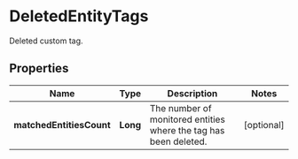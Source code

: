 

# DeletedEntityTags

Deleted custom tag.

## Properties

| Name | Type | Description | Notes |
|------------ | ------------- | ------------- | -------------|
|**matchedEntitiesCount** | **Long** | The number of monitored entities where the tag has been deleted. |  [optional] |



